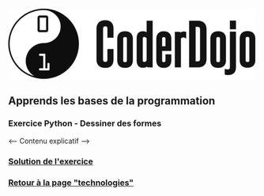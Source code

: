 ![Logo CoderDojo](./images/coderdojo-logo.png)

## Apprends les bases de la programmation

###  Exercice Python - Dessiner des formes

<-- Contenu explicatif -->

### [Solution de l'exercice](https://github.com/PaulineRoppe/CoderDojo-Workshop/blob/master/soluce-python.md)
### [Retour à la page "technologies"](https://github.com/PaulineRoppe/CoderDojo-Workshop/blob/master/technologies.md)
